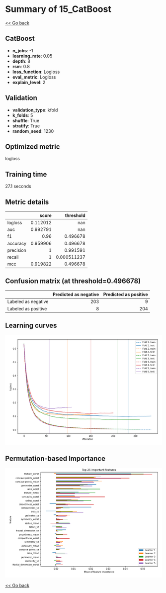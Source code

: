 # Summary of 15_CatBoost

[<< Go back](../README.md)


## CatBoost
- **n_jobs**: -1
- **learning_rate**: 0.05
- **depth**: 8
- **rsm**: 0.8
- **loss_function**: Logloss
- **eval_metric**: Logloss
- **explain_level**: 2

## Validation
 - **validation_type**: kfold
 - **k_folds**: 5
 - **shuffle**: True
 - **stratify**: True
 - **random_seed**: 1230

## Optimized metric
logloss

## Training time

27.1 seconds

## Metric details
|           |    score |     threshold |
|:----------|---------:|--------------:|
| logloss   | 0.112012 | nan           |
| auc       | 0.992791 | nan           |
| f1        | 0.96     |   0.496678    |
| accuracy  | 0.959906 |   0.496678    |
| precision | 1        |   0.991591    |
| recall    | 1        |   0.000511237 |
| mcc       | 0.919822 |   0.496678    |


## Confusion matrix (at threshold=0.496678)
|                     |   Predicted as negative |   Predicted as positive |
|:--------------------|------------------------:|------------------------:|
| Labeled as negative |                     203 |                       9 |
| Labeled as positive |                       8 |                     204 |

## Learning curves
![Learning curves](learning_curves.png)

## Permutation-based Importance
![Permutation-based Importance](permutation_importance.png)

[<< Go back](../README.md)

